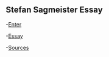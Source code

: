 Stefan Sagmeister Essay
-----------------------

-[Enter]( https://ethanmcgonigle.github.io/Stefan-Sagmeister/mockenter.html)

-[Essay]( https://ethanmcgonigle.github.io/mock-enter/mockessay.html)

-[Sources]( https://ethanmcgonigle.github.io/mock-enter/mocksources.html)
